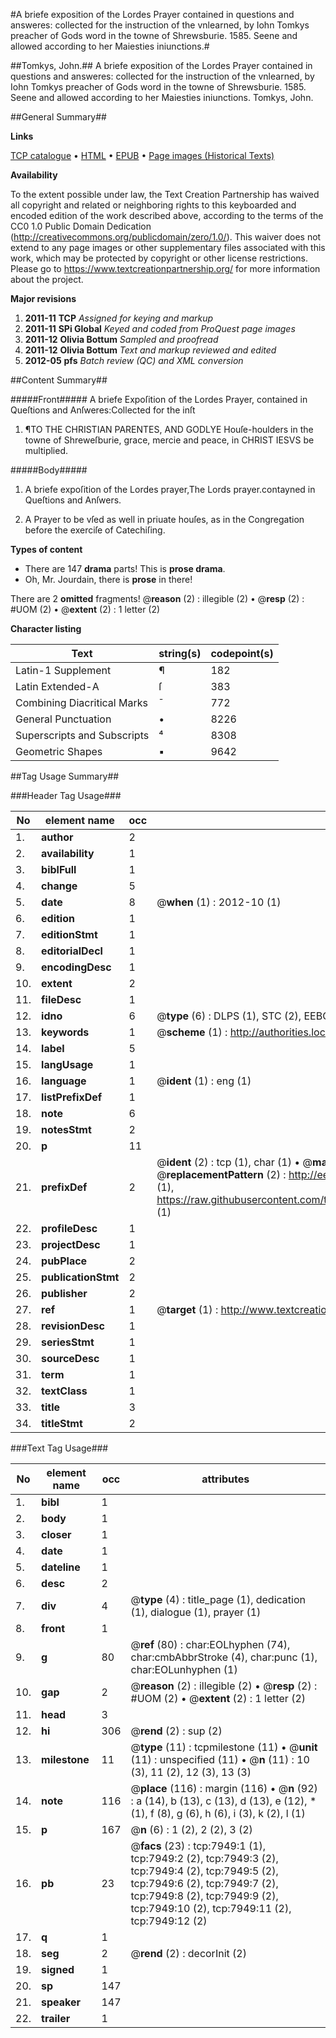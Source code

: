 #A briefe exposition of the Lordes Prayer contained in questions and answeres: collected for the instruction of the vnlearned, by Iohn Tomkys preacher of Gods word in the towne of Shrewsburie. 1585. Seene and allowed according to her Maiesties iniunctions.#

##Tomkys, John.##
A briefe exposition of the Lordes Prayer contained in questions and answeres: collected for the instruction of the vnlearned, by Iohn Tomkys preacher of Gods word in the towne of Shrewsburie. 1585. Seene and allowed according to her Maiesties iniunctions.
Tomkys, John.

##General Summary##

**Links**

[TCP catalogue](http://www.ota.ox.ac.uk/tcp/)  • 
[HTML](http://tei.it.ox.ac.uk/tcp/Texts-HTML/free/A13/A13808.html)  • 
[EPUB](http://tei.it.ox.ac.uk/tcp/Texts-EPUB/free/A13/A13808.epub) • 
[Page images (Historical Texts)](https://historicaltexts.jisc.ac.uk/eebo-99843234e)

**Availability**

To the extent possible under law, the Text Creation Partnership has waived all copyright and related or neighboring rights to this keyboarded and encoded edition of the work described above, according to the terms of the CC0 1.0 Public Domain Dedication (http://creativecommons.org/publicdomain/zero/1.0/). This waiver does not extend to any page images or other supplementary files associated with this work, which may be protected by copyright or other license restrictions. Please go to https://www.textcreationpartnership.org/ for more information about the project.

**Major revisions**

1. __2011-11__ __TCP__ *Assigned for keying and markup*
1. __2011-11__ __SPi Global__ *Keyed and coded from ProQuest page images*
1. __2011-12__ __Olivia Bottum__ *Sampled and proofread*
1. __2011-12__ __Olivia Bottum__ *Text and markup reviewed and edited*
1. __2012-05__ __pfs__ *Batch review (QC) and XML conversion*

##Content Summary##

#####Front#####
A briefe Expoſition of the Lordes Prayer, contained in Queſtions and Anſweres:Collected for the inſt
1. ¶TO THE CHRISTIAN PARENTES, AND GODLYE Houſe-houlders in the towne of Shreweſburie, grace, mercie and peace, in CHRIST IESVS be multiplied.

#####Body#####

1. A briefe expoſition of the Lordes prayer,The Lords prayer.contayned in Queſtions and Anſwers.

1. A Prayer to be vſed as well in priuate houſes, as in the Congregation before the exerciſe of Catechiſing.

**Types of content**

  * There are 147 **drama** parts! This is **prose drama**.
  * Oh, Mr. Jourdain, there is **prose** in there!

There are 2 **omitted** fragments! 
 @__reason__ (2) : illegible (2)  •  @__resp__ (2) : #UOM (2)  •  @__extent__ (2) : 1 letter (2)

**Character listing**


|Text|string(s)|codepoint(s)|
|---|---|---|
|Latin-1 Supplement|¶|182|
|Latin Extended-A|ſ|383|
|Combining             Diacritical Marks|̄|772|
|General Punctuation|•|8226|
|Superscripts             and Subscripts|⁴|8308|
|Geometric Shapes|▪|9642|

##Tag Usage Summary##

###Header Tag Usage###

|No|element name|occ|attributes|
|---|---|---|---|
|1.|__author__|2||
|2.|__availability__|1||
|3.|__biblFull__|1||
|4.|__change__|5||
|5.|__date__|8| @__when__ (1) : 2012-10 (1)|
|6.|__edition__|1||
|7.|__editionStmt__|1||
|8.|__editorialDecl__|1||
|9.|__encodingDesc__|1||
|10.|__extent__|2||
|11.|__fileDesc__|1||
|12.|__idno__|6| @__type__ (6) : DLPS (1), STC (2), EEBO-CITATION (1), PROQUEST (1), VID (1)|
|13.|__keywords__|1| @__scheme__ (1) : http://authorities.loc.gov/ (1)|
|14.|__label__|5||
|15.|__langUsage__|1||
|16.|__language__|1| @__ident__ (1) : eng (1)|
|17.|__listPrefixDef__|1||
|18.|__note__|6||
|19.|__notesStmt__|2||
|20.|__p__|11||
|21.|__prefixDef__|2| @__ident__ (2) : tcp (1), char (1)  •  @__matchPattern__ (2) : ([0-9\-]+):([0-9IVX]+) (1), (.+) (1)  •  @__replacementPattern__ (2) : http://eebo.chadwyck.com/downloadtiff?vid=$1&page=$2 (1), https://raw.githubusercontent.com/textcreationpartnership/Texts/master/tcpchars.xml#$1 (1)|
|22.|__profileDesc__|1||
|23.|__projectDesc__|1||
|24.|__pubPlace__|2||
|25.|__publicationStmt__|2||
|26.|__publisher__|2||
|27.|__ref__|1| @__target__ (1) : http://www.textcreationpartnership.org/docs/. (1)|
|28.|__revisionDesc__|1||
|29.|__seriesStmt__|1||
|30.|__sourceDesc__|1||
|31.|__term__|1||
|32.|__textClass__|1||
|33.|__title__|3||
|34.|__titleStmt__|2||


###Text Tag Usage###

|No|element name|occ|attributes|
|---|---|---|---|
|1.|__bibl__|1||
|2.|__body__|1||
|3.|__closer__|1||
|4.|__date__|1||
|5.|__dateline__|1||
|6.|__desc__|2||
|7.|__div__|4| @__type__ (4) : title_page (1), dedication (1), dialogue (1), prayer (1)|
|8.|__front__|1||
|9.|__g__|80| @__ref__ (80) : char:EOLhyphen (74), char:cmbAbbrStroke (4), char:punc (1), char:EOLunhyphen (1)|
|10.|__gap__|2| @__reason__ (2) : illegible (2)  •  @__resp__ (2) : #UOM (2)  •  @__extent__ (2) : 1 letter (2)|
|11.|__head__|3||
|12.|__hi__|306| @__rend__ (2) : sup (2)|
|13.|__milestone__|11| @__type__ (11) : tcpmilestone (11)  •  @__unit__ (11) : unspecified (11)  •  @__n__ (11) : 10 (3), 11 (2), 12 (3), 13 (3)|
|14.|__note__|116| @__place__ (116) : margin (116)  •  @__n__ (92) : a (14), b (13), c (13), d (13), e (12), * (1), f (8), g (6), h (6), i (3), k (2), l (1)|
|15.|__p__|167| @__n__ (6) : 1 (2), 2 (2), 3 (2)|
|16.|__pb__|23| @__facs__ (23) : tcp:7949:1 (1), tcp:7949:2 (2), tcp:7949:3 (2), tcp:7949:4 (2), tcp:7949:5 (2), tcp:7949:6 (2), tcp:7949:7 (2), tcp:7949:8 (2), tcp:7949:9 (2), tcp:7949:10 (2), tcp:7949:11 (2), tcp:7949:12 (2)|
|17.|__q__|1||
|18.|__seg__|2| @__rend__ (2) : decorInit (2)|
|19.|__signed__|1||
|20.|__sp__|147||
|21.|__speaker__|147||
|22.|__trailer__|1||
